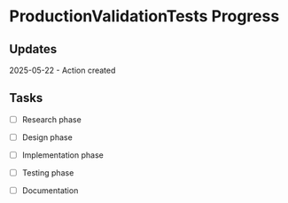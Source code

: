 # ProductionValidationTests Progress

## Updates

2025-05-22 - Action created

## Tasks

- [ ] Research phase
- [ ] Design phase
- [ ] Implementation phase
- [ ] Testing phase
- [ ] Documentation

